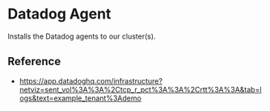 # Datadog Agent

Installs the Datadog agents to our cluster(s).

## Reference

- https://app.datadoghq.com/infrastructure?netviz=sent_vol%3A%3A%2Ctcp_r_pct%3A%3A%2Crtt%3A%3A&tab=logs&text=example_tenant%3Ademo
